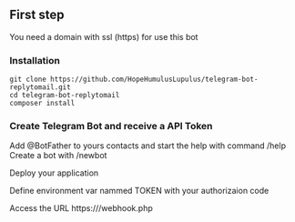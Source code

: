 ## First step
You need a domain with ssl (https) for use this bot

### Installation
```shell
git clone https://github.com/HopeHumulusLupulus/telegram-bot-replytomail.git
cd telegram-bot-replytomail
composer install
```

### Create Telegram Bot and receive a API Token

Add @BotFather to yours contacts and start the help with command
    /help
Create a bot with
    /newbot

Deploy your application

Define environment var nammed TOKEN with your authorizaion code

Access the URL https://<your-domain>/webhook.php
